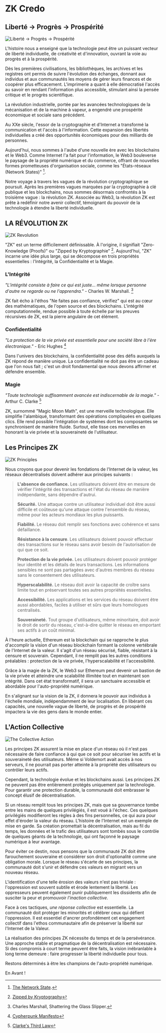 # ZK Credo

## Liberté → Progrès → Prospérité

![Liberté → Progrès → Prospérité](freedom-progress-prosperity.jpeg)

L'histoire nous a enseigné que la technologie peut être un puissant vecteur de liberté individuelle, de créativité et d'innovation, ouvrant la voie au progrès et à la prospérité.

Dès les premières civilisations, les bibliothèques, les archives et les registres ont permis de suivre l'évolution des échanges, donnant aux individus et aux communautés les moyens de gérer leurs finances et de coopérer plus efficacement. L'imprimerie a quant à elle démocratisé l'accès au savoir en rendant l'information plus accessible, stimulant ainsi la pensée critique et le progrès scientifique.

La révolution industrielle, portée par les avancées technologiques de la mécanisation et de la machine à vapeur, a engendré une prospérité économique et sociale sans précédent.

Au XXe siècle, l'essor de la cryptographie et d'Internet a transformé la communication et l'accès à l'information. Cette expansion des libertés individuelles a créé des opportunités économiques pour des milliards de personnes.

Aujourd'hui, nous sommes à l'aube d'une nouvelle ère avec les blockchains et le Web3. Comme Internet l'a fait pour l'information, le Web3 bouleverse le paysage de la propriété numérique et du commerce, offrant de nouvelles formes prometteuses d'organisation sociale, comme les "États-réseaux (Network States)" [^1].

Notre voyage à travers les vagues de la révolution cryptographique se poursuit. Après les premières vagues marquées par la cryptographie à clé publique et les blockchains, nous sommes désormais confrontés à la troisième vague : la révolution ZK. Associée au Web3, la révolution ZK est prête à redéfinir notre avenir collectif, témoignant du pouvoir de la technologie à étendre la liberté individuelle.

## LA RÉVOLUTION ZK

![ZK Revolution](zk-revolution.jpeg)

"ZK" est un terme difficilement définissable. À l'origine, il signifiait "Zero-Knowledge (Proofs)" ou "Zipped by Kryptographie" [^2]. Aujourd'hui, "ZK" incarne une idée plus large, qui se décompose en trois propriétés essentielles : l'Intégrité, la Confidentialité et la Magie.

### L'Intégrité

*"L'intégrité consiste à faire ce qui est juste... même lorsque personne d'autre ne regarde ou ne l'apprendra."* - Charles W. Marshall. [^3]

ZK fait écho à l'éthos "Ne faites pas confiance, vérifiez" qui est au cœur des mathématiques, de l'open source et des blockchains. L'intégrité computationnelle, rendue possible à toute échelle par les preuves récursives de ZK, est la pierre angulaire de cet élément.

### Confidentialité

*"La protection de la vie privée est essentielle pour une société libre à l'ère électronique."* - Eric Hughes [^4]

Dans l'univers des blockchains, la confidentialité pose des défis auxquels la ZK répond de manière unique. La confidentialité ne doit pas être un cadeau que l'on nous fait ; c'est un droit fondamental que nous devons affirmer et défendre ensemble.

### Magie

*"Toute technologie suffisamment avancée est indiscernable de la magie."* - Arthur C. Clarke [^5]

ZK, surnommé "Magic Moon Math", est une merveille technologique. Elle simplifie l'alambiqué, transformant des opérations compliquées en quelques clics. Elle rend possible l'intégration de systèmes dont les composantes se synchronisent de manière fluide. Surtout, elle tisse ces merveilles en honorant la vie privée et la souveraineté de l'utilisateur.

## Les Principes ZK

![ZK Principles](zk-principles.jpeg)

Nous croyons que pour devenir les fondations de l'Internet de la valeur, les réseaux décentralisés doivent adhérer aux principes suivants :

> **L'absence de confiance.** Les utilisateurs doivent être en mesure de vérifier l'intégrité des transactions et l'état du réseau de manière indépendante, sans dépendre d'autrui.
>
> **Sécurité.** Une attaque contre un utilisateur individuel doit être aussi difficile et coûteuse qu'une attaque contre l'ensemble du réseau, même pour les acteurs mondiaux les plus puissants.
> 
> **Fiabilité.** Le réseau doit remplir ses fonctions avec cohérence et sans défaillance.
>
> **Résistance à la censure**. Les utilisateurs doivent pouvoir effectuer des transactions sur le réseau sans avoir besoin de l'autorisation de qui que ce soit.
>
> **Protection de la vie privée.** Les utilisateurs doivent pouvoir protéger leur identité et les détails de leurs transactions. Les informations sensibles ne sont pas partagées avec d'autres membres du réseau sans le consentement des utilisateurs.
>
> **Hyperscalabilité.** Le réseau doit avoir la capacité de croître sans limite tout en préservant toutes ses autres propriétés essentielles.
>
> **Accessibilité.** Les applications et les services du réseau doivent être aussi abordables, faciles à utiliser et sûrs que leurs homologues centralisés.
>
> **Souveraineté.** Tout groupe d'utilisateurs, même minoritaire, doit avoir le droit de sortir du réseau, c'est-à-dire quitter le réseau en emportant ses actifs à un coût minimal.

À l'heure actuelle, Ethereum est la blockchain qui se rapproche le plus d'accomplir la vision d'un réseau blockchain formant la colonne vertébrale de l'Internet de la valeur. Il s'agit d'un réseau sécurisé, fiable, résistant à la censure et souverain. Cependant, il ne remplit pas les autres conditions préalables : protection de la vie privée, l'hyperscalabilité et l'accessibilité.

Grâce à la magie de la ZK, le Web3 sur Ethereum peut devenir un bastion de la vie privée et atteindre une scalabilité illimitée tout en maintenant son intégrité. Dans cet état transformatif, il sera un sanctuaire accessible et abordable pour l'auto-propriété numérique.

En s'alignant sur la vision de la ZK, il donnera le pouvoir aux individus à l'échelle mondiale, indépendamment de leur localisation. En libérant ces capacités, une nouvelle vague de liberté, de progrès et de prospérité impactera la vie des gens dans le monde entier.

## L'Action Collective

![The Collective Action](the-collective-action.jpeg)

Les principes ZK assurent la mise en place d'un réseau où il n'est pas nécessaire de faire confiance à qui que ce soit pour sécuriser les actifs et la souveraineté des utilisateurs. Même si Voldemort avait accès à nos serveurs, il ne pourrait pas porter atteinte à la propriété des utilisateurs ou contrôler leurs actifs.

Cependant, la technologie évolue et les blockchains aussi. Les principes ZK ne peuvent pas être entièrement protégés uniquement par la technologie. Pour garantir une protection durable, la communauté doit embrasser le concept élusif de décentralisation.

Si un réseau remplit tous les principes ZK, mais que sa gouvernance tombe entre les mains de quelques privilégiés, il est voué à l'échec. Ces quelques privilégiés modifieront les règles à des fins personnelles, ce qui aura pour effet d'éroder la valeur du réseau. L'histoire de l'Internet est un exemple de mise en garde. Sa création promettait la décentralisation, mais au fil du temps, les données et le trafic des utilisateurs sont tombés sous le contrôle de quelques géants de la technologie, qui ont façonné le paysage numérique à leur avantage.

Pour éviter ce destin, nous pensons que la communauté ZK doit être farouchement souveraine et considérer son droit d'optionalité comme une obligation morale. Lorsque le réseau s'écarte de ses principes, la communauté doit s'unir et défendre ces valeurs en migrant vers un nouveau réseau.

L'identification d'une telle érosion des valeurs n'est pas triviale : l'oppression est souvent subtile et érode lentement la liberté. Les oppresseurs peuvent également punir publiquement les dissidents afin de susciter la peur et promouvoir *l'inaction collective*.

Face à ces tactiques, *une réponse collective* est essentielle. La communauté doit protéger les minorités et célébrer ceux qui défient l'oppression. Il est essentiel d'ancrer profondément cet engagement collectif dans l'ethos communautaire afin de préserver la liberté sur l'Internet de la Valeur.

La réalisation des principes ZK nécessite du temps et de la persévérance. Une approche stable et pragmatique de la décentralisation est nécessaire. Si des compromis à court terme peuvent être faits, la vision inébranlable à long terme demeure : faire progresser la liberté individuelle pour tous.

Restons déterminés à être les champions de l'auto-propriété numérique.

En Avant !

[^1]: [The Network State](https://thenetworkstate.com/the-network-state-in-one-sentence).
[^2]: [Zipped by Kryptography](https://twitter.com/vitalikbuterin/status/1309298689156866048)
[^3]: Charles Marshall, Shattering the Glass Slipper.
[^4]: [Cypherpunk Manifesto](https://nakamotoinstitute.org/static/docs/cypherpunk-manifesto.txt)
[^5]: [Clarke's Third Law](https://en.wikipedia.org/wiki/Clarke%27s_three_laws)
